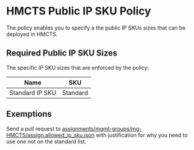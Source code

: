 # HMCTS Public IP SKU Policy

The policy enables you to specify a the public IP SKUs sizes that can be deployed in HMCTS.

## Required Public IP SKU Sizes

The specific IP SKU sizes that are enforced by the policy:


| Name             | SKU             |
| --------------   | --------------  |
| Standard IP SKU  | Standard        |

## Exemptions 

Send a pull request to [assignments/mgmt-groups/mg-HMCTS/assign.allowed_ip_sku.json](https://github.com/hmcts/azure-policy/blob/HEAD/assignments/mgmt-groups/mg-HMCTS/assign.allowed_ip_sku.json) with justification for why you need to use one not on the standard list.
